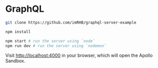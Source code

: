 # GraphQL

```bash
git clone https://github.com/imRHB/graphql-server-example
```

```bash
npm install
```

```bash
npm start # run the server using `node`
npm run dev # run the server using `nodemon`
```

Visit [http://localhost:4000](http://localhost:4000) in your browser, which will open the Apollo Sandbox.
